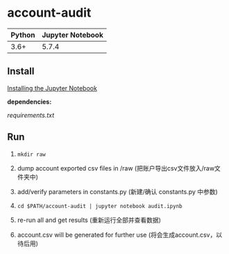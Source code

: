 # account-audit

| Python | Jupyter Notebook |
|--------|-----|
| 3.6+   | 5.7.4 |

## Install

[Installing the Jupyter Notebook](https://jupyter.org/install)

__dependencies:__

_requirements.txt_

## Run

1. ```mkdir raw```

2. dump account exported csv files in /raw (把账户导出csv文件放入/raw文件夹中)

3. add/verify parameters in constants.py (新建/确认 constants.py 中参数)

4. ```cd $PATH/account-audit | jupyter notebook audit.ipynb```

5. re-run all and get results (重新运行全部并查看数据)

6. account.csv will be generated for further use (将会生成account.csv，以待后用)